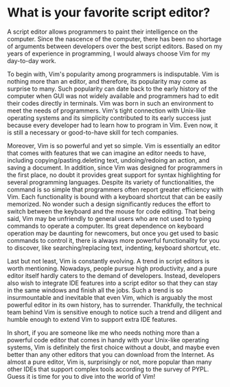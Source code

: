 # What is your favorite script editor?

A script editor allows programmers to paint their intelligence on the computer. Since the nascence of the computer, there has been no shortage of arguments between developers over the best script editors. Based on my years of experience in programming, I would always choose Vim for my day-to-day work.

To begin with, Vim's popularity among programmers is indisputable. Vim is nothing more than an editor, and therefore, its popularity may come as surprise to many. Such popularity can date back to the early history of the computer when GUI was not widely available and programmers had to edit their codes directly in terminals. Vim was born in such an environment to meet the needs of programmers. Vim's tight connection with Unix-like operating systems and its simplicity contributed to its early success just because every developer had to learn how to program in Vim. Even now, it is still a necessary or good-to-have skill for tech companies.

Moreover, Vim is so powerful and yet so simple. Vim is essentially an editor that comes with features that we can imagine an editor needs to have, including copying/pasting.deleting text, undoing/redoing an action, and saving a document. In addition, since Vim was designed for programmers in the first place, no doubt it provides great support for syntax highlighting for several programming languages. Despite its variety of functionalities, the command is so simple that programmers often report greater efficiency with Vim. Each functionality is bound with a keyboard shortcut that can be easily memorized. No wonder such a design significantly reduces the effort to switch between the keyboard and the mouse for code editing. That being said, Vim may be unfriendly to general users who are not used to typing commands to operate a computer. Its great dependence on keyboard operation may be daunting for newcomers, but once you get used to basic commands to control it, there is always more powerful functionality for you to discover, like searching/replacing text, indenting, keyboard shortcut, etc.

Last but not least, Vim is constantly evolving. A trend in script editors is worth mentioning. Nowadays, people pursue high productivity, and a pure editor itself hardly caters to the demand of developers. Instead, developers also wish to integrate IDE features into a script editor so that they can stay in the same windows and finish all the jobs. Such a trend is so insurmountable and inevitable that even Vim, which is arguably the most powerful editor in its own history, has to surrender. Thankfully, the technical team behind Vim is sensitive enough to notice such a trend and diligent and humble enough to extend Vim to support extra IDE features.

In short, if you are someone like me who needs nothing more than a powerful code editor that comes in handy with your Unix-like operating systems, Vim is definitely the first choice without a doubt, and maybe even better than any other editors that you can download from the Internet. As almost a pure editor, Vim is, surprisingly or not, more popular than many other IDEs that support complex tools according to the survey of PYPL. Guess it is time for you to dive into the world of Vim!
